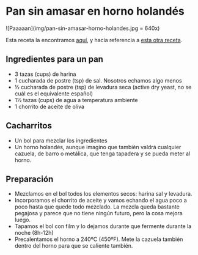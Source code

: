 # Pan sin amasar en horno holandés 

![Paaaaan](img/pan-sin-amasar-horno-holandes.jpg = 640x)

Esta receta la encontramos [aquí](http://www.thecookierookie.com/dutch-oven-bread/), y hacía referencia a [esta otra receta](http://www.jocooks.com/bakery/breads/crusty-bread/).


## Ingredientes para un pan

- 3 tazas (cups) de harina
- 1 cucharada de postre (tsp) de sal. Nosotros echamos algo menos
- ½ cucharada de postre (tsp) de levadura seca (active dry yeast, no se cuál es el equivalente español)
- 1½ tazas (cups) de agua a temperatura ambiente
- 1 chorrito de aceite de oliva


## Cacharritos

- Un bol para mezclar los ingredientes
- Un horno holandés, aunque imagino que también valdrá cualquier cazuela, de barro o metálica, que tenga tapadera y se pueda meter al horno. 


## Preparación

- Mezclamos en el bol todos los elementos secos: harina sal y levadura. 
- Incorporamos el chorrito de aceite y vamos echando el agua poco a poco hasta que quede todo mezclado. La mezcla queda bastante pegajosa y parece que no tiene ningún futuro, pero la cosa mejora luego.
- Tapamos el bol con film y lo dejamos durante que fermente durante la noche (8h-12h)
- Precalentamos el horno a 240ºC (450ºF). Mete la cazuela también dentro del horno para que se caliente también.
